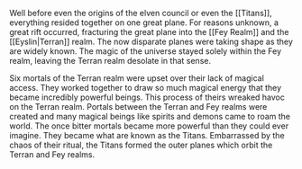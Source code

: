 Well before even the origins of the elven council or even the [[Titans]], everything resided together on one great plane. For reasons unknown, a great rift occurred, fracturing the great plane into the [[Fey Realm]] and the [[Eyslin|Terran]] realm. The now disparate planes were taking shape as they are widely known. The magic of the universe stayed solely within the Fey realm, leaving the Terran realm desolate in that sense. 

Six mortals of the Terran realm were upset over their lack of magical access. They worked together to draw so much magical energy that they became incredibly powerful beings. This process of theirs wreaked havoc on the Terran realm. Portals between the Terran and Fey realms were created and many magical beings like spirits and demons came to roam the world. The once bitter mortals became more powerful than they could ever imagine. They became what are known as the Titans. Embarrassed by the chaos of their ritual, the Titans formed the outer planes which orbit the Terran and Fey realms. 